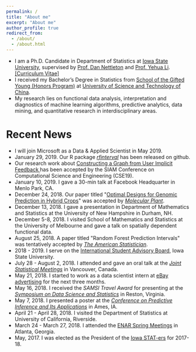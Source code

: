 ```yaml
---
permalink: /
title: "About me"
excerpt: "About me"
author_profile: true
redirect_from: 
  - /about/
  - /about.html
---
```


<!--
<p align="center">
  <img src="https://lantaoyu.github.io/files/lantaoyu_img.jpg?raw=true" alt="Photo" style="width: 450px;"/> 
</p>
-->

* I am a Ph.D. Candidate in Department of Statistics at [Iowa State University](https://www.iastate.edu/), supervised by [Prof. Dan Nettleton](https://dnett.github.io) and 
[Prof. Yehua Li](https://sites.google.com/a/ucr.edu/yehuali/home). 
[[Curriculum Vitae]](http://haozhestat.github.io/files/CV_Haozhe.pdf)
* I received my Bachelor’s Degree in Statistics from [School of the Gifted Young (Honors Program)](https://en.wikipedia.org/wiki/Special_Class_for_the_Gifted_Young) at [University of Science and Technology of China](http://en.ustc.edu.cn/).  
* My research lies on functional data analysis, interpretation and diagnostics of machine learning algorithms, predictive analytics, data mining, and quantitative research in interdisciplinary areas. 

# Recent News
* I will join Microsoft as a Data & Applied Scientist in May 2019.
* January 29, 2019. Our R package *[rfinterval](https://github.com/haozhestat/rfinterval)* has been released on github.
* Our research work about [Constructing a Graph from User Implicit Feedback
](http://meetings.siam.org/sess/dsp_talk.cfm?p=96916) has been accepted by the SIAM Conference on Computational Science and Engineering (CSE19).
* January 10, 2019. I gave a 30-min talk at Facebook Headquarter in Menlo Park, CA.
* December 24, 2018. Our paper titled "[Optimal Designs for Genomic Prediction in Hybrid Crops](https://www.cell.com/molecular-plant/fulltext/S1674-2052(19)30002-4)" was accepted by *[Molecular Plant](https://www.cell.com/molecular-plant/home)*.
* December 13, 2018. I gave a presentation in Department of Mathematics and Statistics at the University of New Hampshire in Durham, NH.
* December 5-8, 2018. I visited School of Mathematics and Statistics at the University of Melbourne and gave a talk on spatially dependent functional data.
* August 25, 2018. A paper titled "Random Forest Prediction Intervals" was tentatively accepted by *[The American Statistician](https://www.tandfonline.com/toc/utas20/current)*.
* 2018 - 2019. I serve on the [International Student Advisory Board](https://www.committees.iastate.edu/comm-info.php?id=163), Iowa State University.
* July 28 - August 2, 2018. I attended and gave an oral talk at the *[Joint Statistical Meetings](https://ww2.amstat.org/meetings/jsm/2018/onlineprogram/ActivityDetails.cfm?SessionID=215660)* in Vancouver, Canada.
* May 21, 2018. I started to work as a data scientist intern at [eBay advertising](https://www.ebay.com/) for the next three months.
* May 16, 2018. I received the *SAMSI Travel Award* for presenting at the *[Symposium on Data Science and Statistics](https://ww2.amstat.org/meetings/sdss/2018/)* in Reston, Virginia. 
* May 7, 2018. I presented a poster at the *[Conference on Predictive Inference and Its Applications](https://predictiveinference.github.io/)* in Ames, IA.
* April 21 - April 28, 2018. I visited the Department of Statistics at University of California, Riverside.
* March 24 - March 27, 2018. I attended the [ENAR Spring Meetings](https://www.enar.org/meetings/spring2018) in Atlanta, Georgia.  
* May, 2017. I was elected as the President of the [Iowa STAT-ers](https://www.stuorg.iastate.edu/site/stat-ers) for 2017-18.
